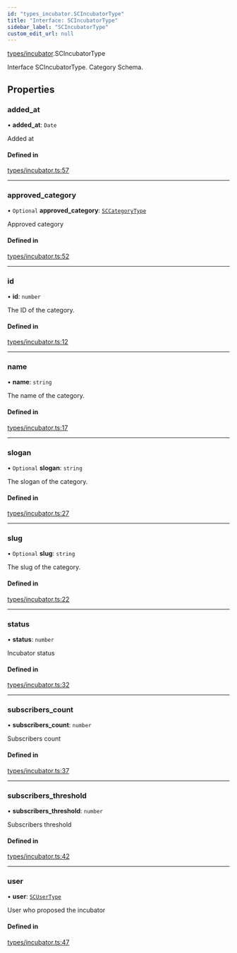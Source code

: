 ```yaml
---
id: "types_incubator.SCIncubatorType"
title: "Interface: SCIncubatorType"
sidebar_label: "SCIncubatorType"
custom_edit_url: null
---
```


[types/incubator](../modules/types_incubator.md).SCIncubatorType

Interface SCIncubatorType.
Category Schema.

## Properties

### added\_at

• **added\_at**: `Date`

Added at

#### Defined in

[types/incubator.ts:57](https://github.com/selfcommunity/community-ui/blob/67100aa/packages/sc-core/src/types/incubator.ts#L57)

___

### approved\_category

• `Optional` **approved\_category**: [`SCCategoryType`](types_category.SCCategoryType.md)

Approved category

#### Defined in

[types/incubator.ts:52](https://github.com/selfcommunity/community-ui/blob/67100aa/packages/sc-core/src/types/incubator.ts#L52)

___

### id

• **id**: `number`

The ID of the category.

#### Defined in

[types/incubator.ts:12](https://github.com/selfcommunity/community-ui/blob/67100aa/packages/sc-core/src/types/incubator.ts#L12)

___

### name

• **name**: `string`

The name of the category.

#### Defined in

[types/incubator.ts:17](https://github.com/selfcommunity/community-ui/blob/67100aa/packages/sc-core/src/types/incubator.ts#L17)

___

### slogan

• `Optional` **slogan**: `string`

The slogan of the category.

#### Defined in

[types/incubator.ts:27](https://github.com/selfcommunity/community-ui/blob/67100aa/packages/sc-core/src/types/incubator.ts#L27)

___

### slug

• `Optional` **slug**: `string`

The slug of the category.

#### Defined in

[types/incubator.ts:22](https://github.com/selfcommunity/community-ui/blob/67100aa/packages/sc-core/src/types/incubator.ts#L22)

___

### status

• **status**: `number`

Incubator status

#### Defined in

[types/incubator.ts:32](https://github.com/selfcommunity/community-ui/blob/67100aa/packages/sc-core/src/types/incubator.ts#L32)

___

### subscribers\_count

• **subscribers\_count**: `number`

Subscribers count

#### Defined in

[types/incubator.ts:37](https://github.com/selfcommunity/community-ui/blob/67100aa/packages/sc-core/src/types/incubator.ts#L37)

___

### subscribers\_threshold

• **subscribers\_threshold**: `number`

Subscribers threshold

#### Defined in

[types/incubator.ts:42](https://github.com/selfcommunity/community-ui/blob/67100aa/packages/sc-core/src/types/incubator.ts#L42)

___

### user

• **user**: [`SCUserType`](types_user.SCUserType.md)

User who proposed the incubator

#### Defined in

[types/incubator.ts:47](https://github.com/selfcommunity/community-ui/blob/67100aa/packages/sc-core/src/types/incubator.ts#L47)
